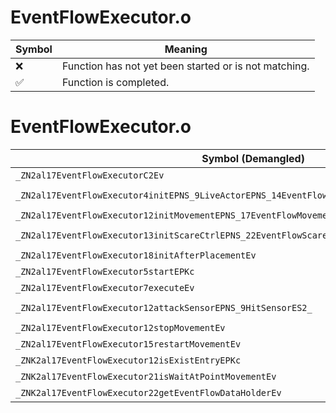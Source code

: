 # EventFlowExecutor.o
| Symbol | Meaning 
| ------------- | ------------- 
| :x: | Function has not yet been started or is not matching. 
| :white_check_mark: | Function is completed. 


# EventFlowExecutor.o
| Symbol (Demangled) | Symbol (Mangled) | Decompiled? |
| ------------- |  ------------- | ------------- |
| `_ZN2al17EventFlowExecutorC2Ev` | `al::EventFlowExecutor::EventFlowExecutor(void)` | :white_check_mark: |
| `_ZN2al17EventFlowExecutor4initEPNS_9LiveActorEPNS_14EventFlowChartEPNS_19EventFlowDataHolderE` | `al::EventFlowExecutor::init(al::LiveActor *,al::EventFlowChart *,al::EventFlowDataHolder *)` | :white_check_mark: |
| `_ZN2al17EventFlowExecutor12initMovementEPNS_17EventFlowMovementE` | `al::EventFlowExecutor::initMovement(al::EventFlowMovement *)` | :white_check_mark: |
| `_ZN2al17EventFlowExecutor13initScareCtrlEPNS_22EventFlowScareCtrlBaseE` | `al::EventFlowExecutor::initScareCtrl(al::EventFlowScareCtrlBase *)` | :white_check_mark: |
| `_ZN2al17EventFlowExecutor18initAfterPlacementEv` | `al::EventFlowExecutor::initAfterPlacement(void)` | :white_check_mark: |
| `_ZN2al17EventFlowExecutor5startEPKc` | `al::EventFlowExecutor::start(char const*)` | :white_check_mark: |
| `_ZN2al17EventFlowExecutor7executeEv` | `al::EventFlowExecutor::execute(void)` | :white_check_mark: |
| `_ZN2al17EventFlowExecutor12attackSensorEPNS_9HitSensorES2_` | `al::EventFlowExecutor::attackSensor(al::HitSensor *,al::HitSensor *)` | :white_check_mark: |
| `_ZN2al17EventFlowExecutor12stopMovementEv` | `al::EventFlowExecutor::stopMovement(void)` | :white_check_mark: |
| `_ZN2al17EventFlowExecutor15restartMovementEv` | `al::EventFlowExecutor::restartMovement(void)` | :white_check_mark: |
| `_ZNK2al17EventFlowExecutor12isExistEntryEPKc` | `al::EventFlowExecutor::isExistEntry(char const*)const` | :white_check_mark: |
| `_ZNK2al17EventFlowExecutor21isWaitAtPointMovementEv` | `al::EventFlowExecutor::isWaitAtPointMovement(void)const` | :white_check_mark: |
| `_ZNK2al17EventFlowExecutor22getEventFlowDataHolderEv` | `al::EventFlowExecutor::getEventFlowDataHolder(void)const` | :white_check_mark: |
